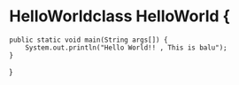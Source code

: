 # HelloWorldclass HelloWorld {
    public static void main(String args[]) {
        System.out.println("Hello World!! , This is balu");
    }
}
